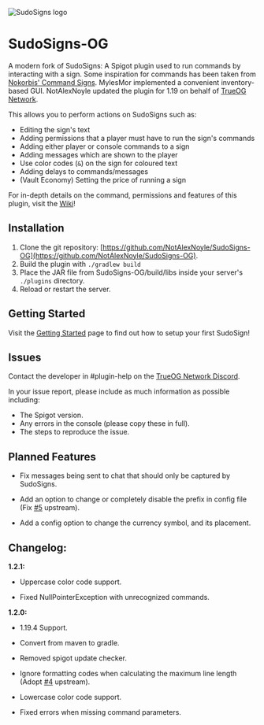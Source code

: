 ![SudoSigns logo](https://mylesmor.dev/sudosigns/logo.png)

# SudoSigns-OG

A modern fork of SudoSigns: A Spigot plugin used to run commands by interacting with a sign. Some inspiration for commands has been taken from [Nokorbis' Command Signs](https://www.spigotmc.org/resources/command-signs.10512/). MylesMor implemented a convenient inventory-based GUI. NotAlexNoyle updated the plugin for 1.19 on behalf of [TrueOG Network](https://true-og.net).

This allows you to perform actions on SudoSigns such as:
* Editing the sign's text
* Adding permissions that a player must have to run the sign's commands
* Adding either player or console commands to a sign
* Adding messages which are shown to the player
* Use color codes (`&`) on the sign for coloured text
* Adding delays to commands/messages
* (Vault Economy) Setting the price of running a sign

For in-depth details on the command, permissions and features of this plugin, visit the [Wiki](https://github.com/MylesMor/SudoSigns/wiki)!

## Installation
1. Clone the git repository: [https://github.com/NotAlexNoyle/SudoSigns-OG](https://github.com/NotAlexNoyle/SudoSigns-OG).
2. Build the plugin with `./gradlew build`
3. Place the JAR file from SudoSigns-OG/build/libs inside your server's `./plugins` directory.
4. Reload or restart the server.

## Getting Started
Visit the [Getting Started](https://github.com/MylesMor/SudoSigns/wiki/Getting-Started) page to find out how to setup your first SudoSign!

## Issues
Contact the developer in #plugin-help on the [TrueOG Network Discord](https://discord.gg/ma9pMYpBU6).

In your issue report, please include as much information as possible including:
* The Spigot version.
* Any errors in the console (please copy these in full).
* The steps to reproduce the issue.

## Planned Features

- Fix messages being sent to chat that should only be captured by SudoSigns.

- Add an option to change or completely disable the prefix in config file (Fix [#5](https://github.com/MylesMor/SudoSigns/issues/5) upstream).

- Add a config option to change the currency symbol, and its placement.

## Changelog:

**1.2.1:**

- Uppercase color code support.

- Fixed NullPointerException with unrecognized commands.

**1.2.0:**

- 1.19.4 Support.

- Convert from maven to gradle.

- Removed spigot update checker.

- Ignore formatting codes when calculating the maximum line length (Adopt [#4](https://github.com/MylesMor/SudoSigns/pull/4) upstream).

- Lowercase color code support.

- Fixed errors when missing command parameters.